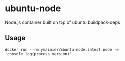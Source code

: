 # ubuntu-node

Node.js container built on top of ubuntu buildpack-deps

## Usage
```
docker run --rm ymainier/ubuntu-node:latest node -e 'console.log(process.version)'
```

